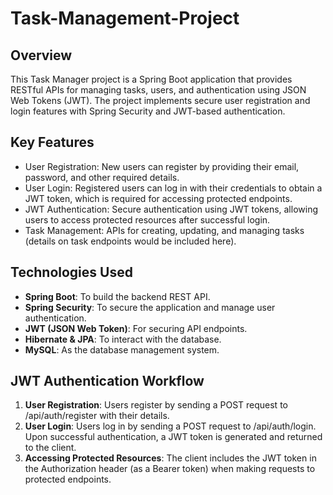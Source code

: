 # Task-Management-Project

## Overview

This Task Manager project is a Spring Boot application that provides RESTful APIs for managing tasks, users, and authentication using JSON Web Tokens (JWT). The project implements secure user registration and login features with Spring Security and JWT-based authentication.

## Key Features

* User Registration: New users can register by providing their email, password, and other required details.
* User Login: Registered users can log in with their credentials to obtain a JWT token, which is required for accessing protected endpoints.
* JWT Authentication: Secure authentication using JWT tokens, allowing users to access protected resources after successful login.
* Task Management: APIs for creating, updating, and managing tasks (details on task endpoints would be included here).

## Technologies Used

* __Spring Boot__: To build the backend REST API.
* __Spring Security__: To secure the application and manage user authentication.
* __JWT (JSON Web Token)__: For securing API endpoints.
* __Hibernate & JPA__: To interact with the database.
* __MySQL__: As the database management system.

## JWT Authentication Workflow

1. __User Registration__: Users register by sending a POST request to /api/auth/register with their details.
2. __User Login__: Users log in by sending a POST request to /api/auth/login. Upon successful authentication, a JWT token is generated and returned to the client.
3. __Accessing Protected Resources__: The client includes the JWT token in the Authorization header (as a Bearer token) when making requests to protected endpoints.
